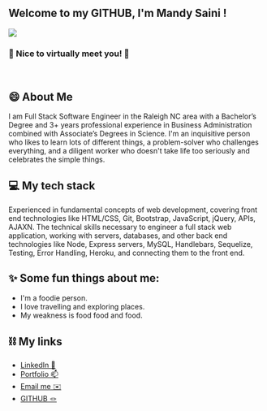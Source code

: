 ## Welcome to my GITHUB, I'm Mandy Saini !

![](https://komarev.com/ghpvc/?username=mandy2324&color=green)

### 👋 Nice to virtually meet you! 🙂

<br>

## 😄 About Me

I am Full Stack Software Engineer in the Raleigh NC area with a Bachelor’s Degree and 3+ years professional experience in Business Administration combined with Associate’s Degrees in Science. I'm an inquisitive person who likes to learn lots of different things, a problem-solver who challenges everything, and a diligent worker who doesn't take life too seriously and celebrates the simple things.

## 💻 My tech stack<br>

Experienced in fundamental concepts of web development, covering front end technologies like HTML/CSS, Git, Bootstrap, JavaScript, jQuery, APIs, AJAXN. The technical skills necessary to engineer a full stack web application, working with servers, databases, and other back end technologies like Node, Express servers, MySQL, Handlebars, Sequelize, Testing, Error Handling, Heroku, and connecting them to the front end.

## ✨ Some fun things about me:

- I'm a foodie person.
- I love travelling and exploring places.
- My weakness is food food and food.

## ⛓ My links

- [LinkedIn 🔭](https://www.linkedin.com/in/m23saini/)
- [Portfolio 📫](https://mandy2324.github.io/UPDATED-PORTFOLIO-/)
- [Email me ✉️ ](m23saini@gmail.com)
- [GITHUB 🪢](https://github.com/mandy2324)
